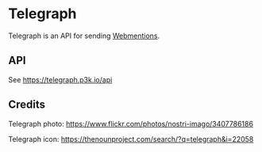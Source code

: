 # Telegraph

Telegraph is an API for sending [Webmentions](http://webmention.net).

## API

See https://telegraph.p3k.io/api

## Credits

Telegraph photo: https://www.flickr.com/photos/nostri-imago/3407786186

Telegraph icon: https://thenounproject.com/search/?q=telegraph&i=22058
